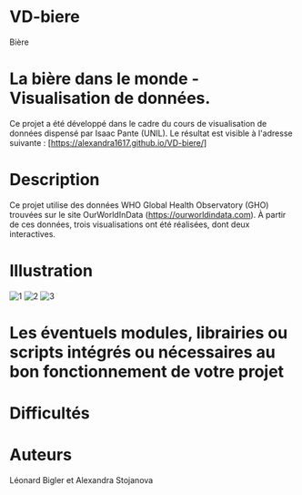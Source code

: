 # VD-biere
Bière

# La bière dans le monde - Visualisation de données. 
 
Ce projet a été développé dans le cadre du cours de visualisation de données dispensé par Isaac Pante (UNIL).
Le résultat est visible à l'adresse suivante : [https://alexandra1617.github.io/VD-biere/]

# Description
Ce projet utilise des données WHO Global Health Observatory (GHO) trouvées sur le site OurWorldInData (https://ourworldindata.com). À partir de ces données, trois visualisations ont été réalisées, dont deux interactives.

# Illustration
![1](https://user-images.githubusercontent.com/104446910/183872615-9eb8584b-4405-4980-9bf5-91c221dd39d7.png)
![2](https://user-images.githubusercontent.com/104446910/183872629-5ad0278f-0d67-41ab-b5a0-8f5fa13d15bc.png)
![3](https://user-images.githubusercontent.com/104446910/183872643-4f4b5188-70f8-431d-b671-e6b144cb52e3.png)

# Les éventuels modules, librairies ou scripts intégrés ou nécessaires au bon fonctionnement de votre projet

# Difficultés

# Auteurs
Léonard Bigler et Alexandra Stojanova
